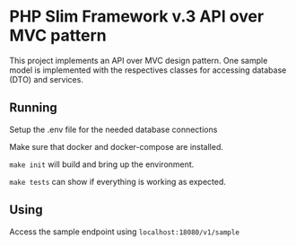 # PHP Slim Framework v.3 API over MVC pattern

This project implements an API over MVC design pattern.
One sample model is implemented with the respectives classes for accessing database (DTO) and services.

## Running
Setup the .env file for the needed database connections

Make sure that docker and docker-compose are installed.

`make init` will build and bring up the environment.

`make tests` can show if everything is working as expected.

## Using
Access the sample endpoint using `localhost:18080/v1/sample`
